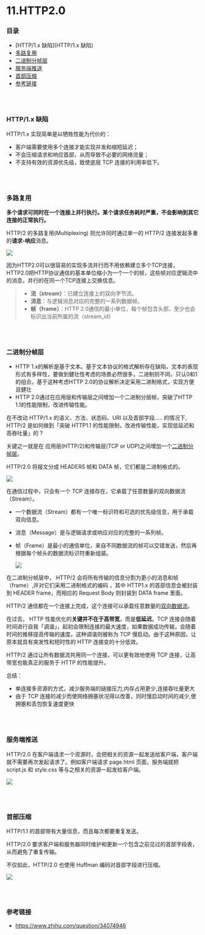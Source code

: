 # 11.HTTP2.0

### 目录

- [HTTP/1.x 缺陷](HTTP/1.x 缺陷)
- [多路复用](#多路复用)
- [二进制分帧层](#二进制分帧层)
- [服务端推送](#服务端推送)
- [首部压缩](#首部压缩)
- [参考链接](#参考链接)





</br></br>

### HTTP/1.x 缺陷

HTTP/1.x 实现简单是以牺牲性能为代价的：

- 客户端需要使用多个连接才能实现并发和缩短延迟；
- 不会压缩请求和响应首部，从而导致不必要的网络流量；
- 不支持有效的资源优先级，致使底层 TCP 连接的利用率低下。



</br></br>

### 多路复用

**多个请求可同时在一个连接上并行执行。某个请求任务耗时严重，不会影响到其它连接的正常执行。**

 HTTP/2 的多路复用(Multiplexing) 则允许同时通过单一的 HTTP/2 连接发起多重的**请求-响应**消息。

![](https://raw.githubusercontent.com/affectalways/Flee-as-a-bird-to-your-mountain/main/img/HTTP2.0多路复用1.png)

因为HTTP2.0可以很容易的实现多流并行而不用依赖建立多个TCP连接，HTTP2.0把HTTP协议通信的基本单位缩小为一个一个的帧，这些帧对应逻辑流中的消息，并行的在同一个TCP连接上交换信息。

> - **流（stream）**：已建立连接上的双向字节流。
> - **消息**：与逻辑消息对应的完整的一系列数据帧。
> - **帧（frame）**：HTTP 2.0通信的最小单位，每个帧包含头部，至少也会标识出当前所属的流（stream_id）



</br></br>

### 二进制分帧层

- HTTP 1.x的解析是基于文本。基于文本协议的格式解析存在缺陷，文本的表现形式有多样性，要做到健壮性考虑的场景必然很多，二进制则不同，只认0和1的组合。基于这种考虑HTTP 2.0的协议解析决定采用二进制格式，实现方便且健壮
- HTTP 2.0通过在应用层和传输层之间增加一个二进制分层帧，突破了HTTP 1.1的性能限制，改进传输性能。

在不改动 HTTP/1.x 的语义、方法、状态码、URI 以及首部字段….. 的情况下, HTTP/2 是如何做到「突破 HTTP1.1 的性能限制，改进传输性能，实现低延迟和高吞吐量」的 ?

关键之一就是在 应用层(HTTP/2)和传输层(TCP or UDP)之间增加一个[二进制分帧层](https://www.zhihu.com/search?q=二进制分帧层&search_source=Entity&hybrid_search_source=Entity&hybrid_search_extra={"sourceType"%3A"answer"%2C"sourceId"%3A75364178})。

HTTP/2.0 将报文分成 HEADERS 帧和 DATA 帧，它们都是二进制格式的。

![](https://raw.githubusercontent.com/affectalways/Flee-as-a-bird-to-your-mountain/main/img/HTTP2.0多路复用2.png)



在通信过程中，只会有一个 TCP 连接存在，它承载了任意数量的双向数据流（Stream）。

- 一个数据流（Stream）都有一个唯一标识符和可选的优先级信息，用于承载双向信息。

- 消息（Message）是与逻辑请求或响应对应的完整的一系列帧。

- 帧（Frame）是最小的通信单位，来自不同数据流的帧可以交错发送，然后再根据每个帧头的数据流标识符重新组装。

  ![](https://raw.githubusercontent.com/affectalways/Flee-as-a-bird-to-your-mountain/main/img/HTTP2.0%E5%A4%9A%E8%B7%AF%E5%A4%8D%E7%94%A85.png)



在二进制分帧层中， HTTP/2 会将所有传输的信息分割为更小的消息和帧（frame）,并对它们采用二进制格式的编码 ，其中 HTTP1.x 的首部信息会被封装到 HEADER frame，而相应的 Request Body 则封装到 DATA frame 里面。

HTTP/2 通信都在一个连接上完成，这个连接可以承载任意数量的[双向数据流](https://www.zhihu.com/search?q=双向数据流&search_source=Entity&hybrid_search_source=Entity&hybrid_search_extra={"sourceType"%3A"answer"%2C"sourceId"%3A75364178})。

在过去， HTTP 性能优化的**关键并不在于高带宽**，而是**低延迟**。TCP 连接会随着时间进行自我「调谐」，起初会限制连接的最大速度，如果数据成功传输，会随着时间的推移提高传输的速度。这种调谐则被称为 TCP 慢启动。由于这种原因，让原本就具有突发性和短时性的 HTTP 连接变的十分低效。

HTTP/2 通过让所有数据流共用同一个连接，可以更有效地使用 TCP 连接，让高带宽也能真正的服务于 HTTP 的性能提升。

总结：

- 单连接多资源的方式，减少服务端的链接压力,内存占用更少,连接吞吐量更大
- 由于 TCP 连接的减少而使网络拥塞状况得以改善，同时慢启动时间的减少,使拥塞和丢包恢复速度更快





</br></br>

### 服务端推送

HTTP/2.0 在客户端请求一个资源时，会把相关的资源一起发送给客户端，客户端就不需要再次发起请求了。例如客户端请求 page.html 页面，服务端就把 script.js 和 style.css 等与之相关的资源一起发给客户端。

![](https://raw.githubusercontent.com/affectalways/Flee-as-a-bird-to-your-mountain/main/img/HTTP2.0多路复用3.png)





</br></br>

### 首部压缩

HTTP/1.1 的首部带有大量信息，而且每次都要重复发送。

HTTP/2.0 要求客户端和服务器同时维护和更新一个包含之前见过的首部字段表，从而避免了重复传输。

不仅如此，HTTP/2.0 也使用 Huffman 编码对首部字段进行压缩。

![](https://raw.githubusercontent.com/affectalways/Flee-as-a-bird-to-your-mountain/main/img/HTTP2.0%E5%A4%9A%E8%B7%AF%E5%A4%8D%E7%94%A86.png)



</br></br>

### 参考链接

- https://www.zhihu.com/question/34074946
